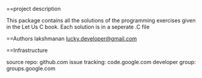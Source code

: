 ==project description

This package contains all the solutions of the programming exercises given in the Let Us C book.
Each solution is in a seperate .C file

==Authors
lakshmanan <lucky.developer@gmail.com>

==Infrastructure

source repo: github.com
issue tracking: code.google.com
developer group: groups.google.com
